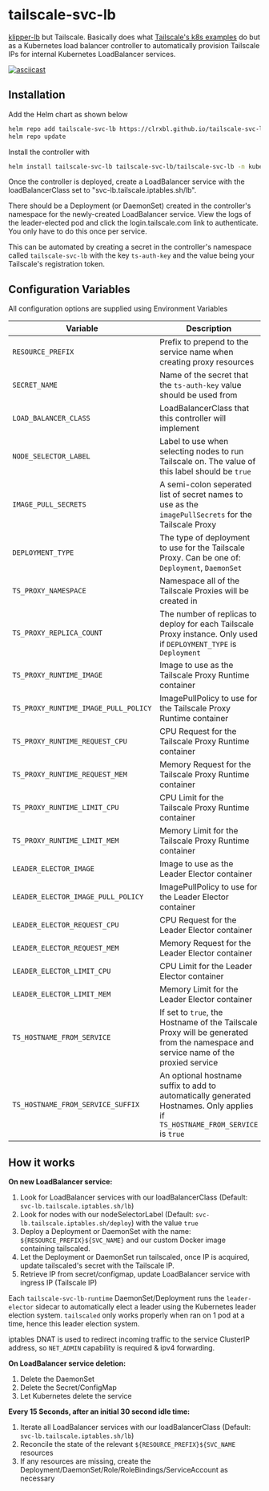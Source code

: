# tailscale-svc-lb

[klipper-lb](https://github.com/k3s-io/klipper-lb) but Tailscale.
Basically does what [Tailscale's k8s examples](https://github.com/tailscale/tailscale/tree/main/docs/k8s) do but as a Kubernetes load balancer controller to automatically provision Tailscale IPs for internal Kubernetes LoadBalancer services.

[![asciicast](https://asciinema.org/a/smlS1PDekgvJBDuClsz9huMJy.svg)](https://asciinema.org/a/smlS1PDekgvJBDuClsz9huMJy)

## Installation

Add the Helm chart as shown below

```bash
helm repo add tailscale-svc-lb https://clrxbl.github.io/tailscale-svc-lb/
helm repo update
```

Install the controller with
```bash
helm install tailscale-svc-lb tailscale-svc-lb/tailscale-svc-lb -n kube-system
```

Once the controller is deployed, create a LoadBalancer service with the loadBalancerClass set to "svc-lb.tailscale.iptables.sh/lb".

There should be a Deployment (or DaemonSet) created in the controller's namespace for the newly-created LoadBalancer service. View the logs of the leader-elected pod and click the login.tailscale.com link to authenticate. You only have to do this once per service.

This can be automated by creating a secret in the controller's namespace called `tailscale-svc-lb` with the key `ts-auth-key` and the value being your Tailscale's registration token.

## Configuration Variables

All configuration options are supplied using Environment Variables

| Variable                             | Description                                                                                                                        | Default                                        |
|--------------------------------------|------------------------------------------------------------------------------------------------------------------------------------|------------------------------------------------|
| `RESOURCE_PREFIX`                    | Prefix to prepend to the service name when creating proxy resources                                                                | `ts-`                                          |
| `SECRET_NAME`                        | Name of the secret that the `ts-auth-key` value should be used from                                                                | `tailscale-svc-lb`                             |
| `LOAD_BALANCER_CLASS`                | LoadBalancerClass that this controller will implement                                                                              | `svc-lb.tailscale.iptables.sh/lb`              |
| `NODE_SELECTOR_LABEL`                | Label to use when selecting nodes to run Tailscale on. The value of this label should be `true`                                    | None                                           |
| `IMAGE_PULL_SECRETS`                 | A semi-colon seperated list of secret names to use as the `imagePullSecrets` for the Tailscale Proxy                               | None                                           |
| `DEPLOYMENT_TYPE`                    | The type of deployment to use for the Tailscale Proxy. Can be one of: `Deployment`, `DaemonSet`                                    | `Deployment`                                   |
| `TS_PROXY_NAMESPACE`                 | Namespace all of the Tailscale Proxies will be created in                                                                          | `default`                                      |
| `TS_PROXY_REPLICA_COUNT`             | The number of replicas to deploy for each Tailscale Proxy instance. Only used if `DEPLOYMENT_TYPE` is `Deployment`                 | `1`                                            |
| `TS_PROXY_RUNTIME_IMAGE`             | Image to use as the Tailscale Proxy Runtime container                                                                              | `clrxbl/tailscale-svc-lb-runtime:latest`       |
| `TS_PROXY_RUNTIME_IMAGE_PULL_POLICY` | ImagePullPolicy to use for the Tailscale Proxy Runtime container                                                                   | `IfNotPresent`                                 |
| `TS_PROXY_RUNTIME_REQUEST_CPU`       | CPU Request for the Tailscale Proxy Runtime container                                                                              | None                                           |
| `TS_PROXY_RUNTIME_REQUEST_MEM`       | Memory Request for the Tailscale Proxy Runtime container                                                                           | None                                           |
| `TS_PROXY_RUNTIME_LIMIT_CPU`         | CPU Limit for the Tailscale Proxy Runtime container                                                                                | None                                           |
| `TS_PROXY_RUNTIME_LIMIT_MEM`         | Memory Limit for the Tailscale Proxy Runtime container                                                                             | None                                           |
| `LEADER_ELECTOR_IMAGE`               | Image to use as the Leader Elector container                                                                                       | `gcr.io/google_containers/leader-elector: 0.5` |
| `LEADER_ELECTOR_IMAGE_PULL_POLICY`   | ImagePullPolicy to use for the Leader Elector container                                                                            | `IfNotPresent`                                 |
| `LEADER_ELECTOR_REQUEST_CPU`         | CPU Request for the Leader Elector container                                                                                       | None                                           |
| `LEADER_ELECTOR_REQUEST_MEM`         | Memory Request for the Leader Elector container                                                                                    | None                                           |
| `LEADER_ELECTOR_LIMIT_CPU`           | CPU Limit for the Leader Elector container                                                                                         | None                                           |
| `LEADER_ELECTOR_LIMIT_MEM`           | Memory Limit for the Leader Elector container                                                                                      | None                                           |
| `TS_HOSTNAME_FROM_SERVICE`           | If set to `true`, the Hostname of the Tailscale Proxy will be generated from the namespace and service name of the proxied service | `false`                                        |
| `TS_HOSTNAME_FROM_SERVICE_SUFFIX`    | An optional hostname suffix to add to automatically generated Hostnames. Only applies if `TS_HOSTNAME_FROM_SERVICE` is `true`      | None                                           |

## How it works

**On new LoadBalancer service:**
1. Look for LoadBalancer services with our loadBalancerClass (Default: `svc-lb.tailscale.iptables.sh/lb`)
2. Look for nodes with our nodeSelectorLabel (Default: `svc-lb.tailscale.iptables.sh/deploy`) with the value `true`
3. Deploy a Deployment or DaemonSet with the name: `${RESOURCE_PREFIX}${SVC_NAME}` and our custom Docker image containing tailscaled.
4. Let the Deployment or DaemonSet run tailscaled, once IP is acquired, update tailscaled's secret with the Tailscale IP.
5. Retrieve IP from secret/configmap, update LoadBalancer service with ingress IP (Tailscale IP)

Each `tailscale-svc-lb-runtime` DaemonSet/Deployment runs the `leader-elector` sidecar to automatically elect a leader using the Kubernetes leader election system.  `tailscaled` only works properly when ran on 1 pod at a time, hence this leader election system.

iptables DNAT is used to redirect incoming traffic to the service ClusterIP address, so `NET_ADMIN` capability is required & ipv4 forwarding.

**On LoadBalancer service deletion:**
1. Delete the DaemonSet
2. Delete the Secret/ConfigMap
3. Let Kubernetes delete the service

**Every 15 Seconds, after an initial 30 second idle time:**
1. Iterate all LoadBalancer services with our loadBalancerClass (Default: `svc-lb.tailscale.iptables.sh/lb`)
2. Reconcile the state of the relevant `${RESOURCE_PREFIX}${SVC_NAME` resources
3. If any resources are missing, create the Deployment/DaemonSet/Role/RoleBindings/ServiceAccount as necessary